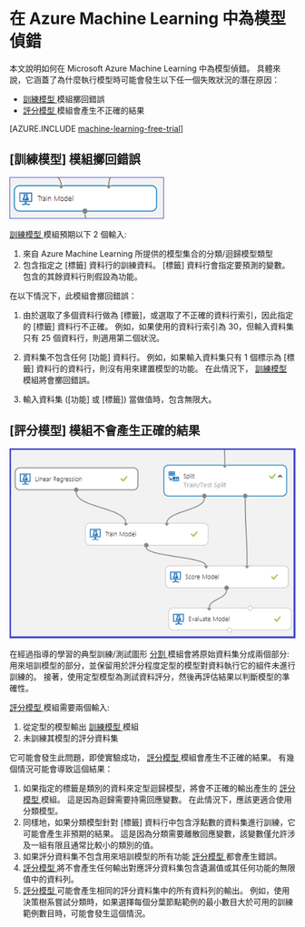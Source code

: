 <properties 
    pageTitle="在 Azure Machine Learning 中為模型偵錯 | Microsoft Azure" 
    description="說明如何在 Azure Machine Learning 中為模型偵錯。" 
    services="machine-learning"
    documentationCenter="" 
    authors="garyericson" 
    manager="paulettm" 
    editor="cgronlun"/>

<tags 
    ms.service="machine-learning" 
    ms.workload="data-services" 
    ms.tgt_pltfrm="na" 
    ms.devlang="na" 
    ms.topic="article" 
    ms.date="12/11/2015" 
    ms.author="bradsev;garye" />


# 在 Azure Machine Learning 中為模型偵錯

本文說明如何在 Microsoft Azure Machine Learning 中為模型偵錯。 具體來說，它涵蓋了為什麼執行模型時可能會發生以下任一個失敗狀況的潛在原因：

* [訓練模型 ][train-model] 模組擲回錯誤
* [評分模型 ][score-model] 模組會產生不正確的結果

[AZURE.INCLUDE [machine-learning-free-trial](../../includes/machine-learning-free-trial.md)]

## [訓練模型] 模組擲回錯誤

![image1](./media/machine-learning-debug-models/train_model-1.png)

[訓練模型 ][train-model] 模組預期以下 2 個輸入:

1. 來自 Azure Machine Learning 所提供的模型集合的分類/迴歸模型類型
2. 包含指定之 [標籤] 資料行的訓練資料。 [標籤] 資料行會指定要預測的變數。 包含的其餘資料行則假設為功能。

在以下情況下，此模組會擲回錯誤：

1. 由於選取了多個資料行做為 [標籤]，或選取了不正確的資料行索引，因此指定的 [標籤] 資料行不正確。 例如，如果使用的資料行索引為 30，但輸入資料集只有 25 個資料行，則適用第二個狀況。

2. 資料集不包含任何 [功能] 資料行。 例如，如果輸入資料集只有 1 個標示為 [標籤] 資料行的資料行，則沒有用來建置模型的功能。 在此情況下， [訓練模型 ][train-model] 模組將會擲回錯誤。

3. 輸入資料集 ([功能] 或 [標籤]) 當做值時，包含無限大。


## [評分模型] 模組不會產生正確的結果

![image2](./media/machine-learning-debug-models/train_test-2.png)

在經過指導的學習的典型訓練/測試圖形 [分割 ][split] 模組會將原始資料集分成兩個部分: 用來培訓模型的部分，並保留用於評分程度定型的模型對資料執行它的組件未進行訓練的。 接著，使用定型模型為測試資料評分，然後再評估結果以判斷模型的準確性。

[評分模型 ][score-model] 模組需要兩個輸入:

1. 從定型的模型輸出 [訓練模型 ][train-model] 模組
2. 未訓練其模型的評分資料集

它可能會發生此問題，即使實驗成功， [評分模型 ][score-model] 模組會產生不正確的結果。 有幾個情況可能會導致這個結果：

1. 如果指定的標籤是類別的資料來定型迴歸模型，將會不正確的輸出產生的 [評分模型 ][score-model] 模組。 這是因為迴歸需要持需回應變數。 在此情況下，應該更適合使用分類模型。
2. 同樣地，如果分類模型針對 [標籤] 資料行中包含浮點數的資料集進行訓練，它可能會產生非預期的結果。 這是因為分類需要離散回應變數，該變數僅允許涉及一組有限且通常比較小的類別的值。
3. 如果評分資料集不包含用來培訓模型的所有功能 [評分模型 ][score-model] 都會產生錯誤。
4. [評分模型 ][score-model] 將不會產生任何輸出對應評分資料集包含遺漏值或其任何功能的無限值中的資料列。
5. [評分模型 ][score-model] 可能會產生相同的評分資料集中的所有資料列的輸出。 例如，使用決策樹系嘗試分類時，如果選擇每個分葉節點範例的最小數目大於可用的訓練範例數目時，可能會發生這個情況。




[score-model]: https://msdn.microsoft.com/library/azure/401b4f92-e724-4d5a-be81-d5b0ff9bdb33/ 
[split]: https://msdn.microsoft.com/library/azure/70530644-c97a-4ab6-85f7-88bf30a8be5f/ 
[train-model]: https://msdn.microsoft.com/library/azure/5cc7053e-aa30-450d-96c0-dae4be720977/ 

